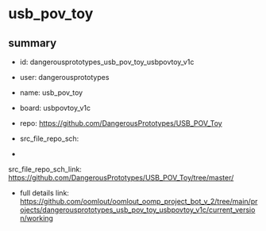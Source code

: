# usb_pov_toy
 
## summary 
* id: dangerousprototypes_usb_pov_toy_usbpovtoy_v1c
* user: dangerousprototypes
* name: usb_pov_toy
* board: usbpovtoy_v1c
* repo: https://github.com/DangerousPrototypes/USB_POV_Toy



* src_file_repo_sch: 
*
 src_file_repo_sch_link: https://github.com/DangerousPrototypes/USB_POV_Toy/tree/master/
* full details link: https://github.com/oomlout/oomlout_oomp_project_bot_v_2/tree/main/projects/dangerousprototypes_usb_pov_toy_usbpovtoy_v1c/current_version/working  






